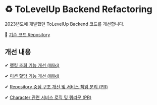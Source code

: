 # ♻ ToLevelUp Backend Refactoring
2023년도에 개발했던 ToLevelUp Backend 코드를 개선합니다.

📕 [기존 코드 Repository](https://github.com/team-FourS/tolevelup-backend)

## 개선 내용
✔ [랭킹 조회 기능 개선 (Wiki)](https://github.com/team-FourS/tolevelup-backend-refactoring/wiki/%EB%9E%AD%ED%82%B9-%EC%A1%B0%ED%9A%8C-%EA%B8%B0%EB%8A%A5-%EA%B0%9C%EC%84%A0)

✔ [미션 할당 기능 개선 (Wiki)](https://github.com/team-FourS/tolevelup-backend-refactoring/wiki/%EB%AF%B8%EC%85%98-%ED%95%A0%EB%8B%B9-%EA%B8%B0%EB%8A%A5-%EA%B0%9C%EC%84%A0)

✔ [Repository 중심 구조 개선 및 서비스 책임 분리 (PR)](https://github.com/team-FourS/tolevelup-backend-refactoring/pull/6)

✔ [Character 관련 서비스 로직 및 쿼리문 (PR)](https://github.com/team-FourS/tolevelup-backend-refactoring/pull/9)
